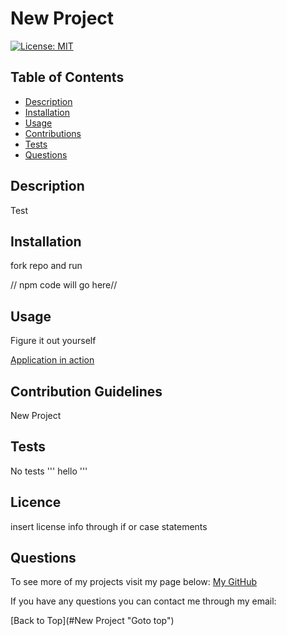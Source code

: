 # New Project
[![License: MIT](https://img.shields.io/badge/License-MIT-yellow.svg)](https://opensource.org/licenses/MIT)

## Table of Contents
 
* [Description](#Description "Goto Description")
* [Installation](#Installation "Goto Installation")
* [Usage](#Usage "Goto Usage")
* [Contributions](#Contributions "Goto Contributions")
* [Tests](#Tests "Goto Tests")
* [Questions](#Questions "Goto Questions")

## Description

Test

## Installation

fork repo and run

// npm code will go here//

## Usage

Figure it out yourself

[Application in action](undefined)

## Contribution Guidelines

New Project


## Tests

No tests
'''
hello
'''

## Licence

insert license info through if or case statements 


## Questions

To see more of my projects visit my page below:
[My GitHub](https://github.com/)

If you have any questions you can contact me through my email:


[Back to Top](#New Project "Goto top")
